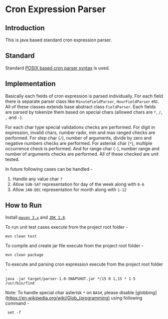# Cron Expression Parser

## Introduction

This is java based standard cron expression parser. 

## Standard

Standard [POSIX based cron parser syntax](https://pubs.opengroup.org/onlinepubs/9699919799/utilities/crontab.html) is used.

## Implementation

Basically each fields of cron expression is parsed individually. For each field there is separate parser class like `MinuteFieldParser`, `HourFieldParser` etc. All of these classes extends base abstract class `FieldParser`. Each fields are parsed by tokenize them based on special chars (allowed chars are `*`, `/`, `,` and `-`). 

For each char type special validations checks are performed. For digit in expression, invalid chars, number radix, min and max ranged checks are performed. For step char (`/`), number of arguments, divide by zero and negative numbers checks are performed. For asterisk char (`*`), multiple occurrence check is performed. And for range char (`-`), number range and number of arguments checks are performed. All of these checked are unit tested.

In future following cases can be handled -
1) Handle any value char `?`
2) Allow `SUN-SAT` representation for day of the week along with `0-6`
3) Allow `JAN-DEC` representation for month along with `1-12`

## How to Run

Install [`maven 3.x`](http://maven.apache.org/install.html) and [`JDK 1.8`](https://openjdk.java.net/install/). 

To run unit test cases execute from the project root folder - 
 ```
 mvn clean test
 ```

To compile and create jar file execute from the project root folder - 
 ```
 mvn clean package
 ```

To execute and parsing cron expression execute from the project root folder -
 ```
 java -jar target/parser-1.0-SNAPSHOT.jar */15 0 1,15 * 1-5 /usr/bin/find
 ```

Note: To handle special char asterisk `*` on `BASH`, please disable [globbing](https://en.wikipedia.org/wiki/Glob_(programming) using following command -
```
 set -f
```
